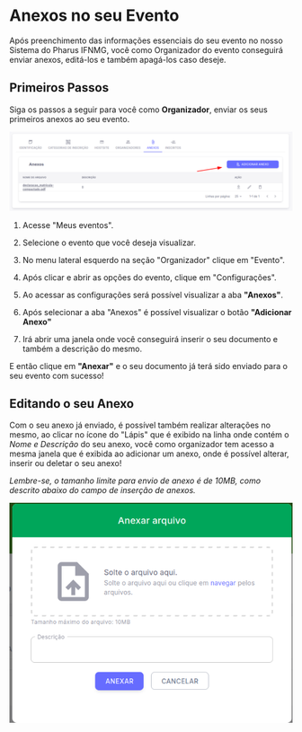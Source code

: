# Anexos no seu Evento

Após preenchimento das informações essenciais do seu evento no nosso Sistema do Pharus IFNMG, você como Organizador do evento conseguirá enviar anexos, editá-los e também apagá-los caso deseje. 

## Primeiros Passos

Siga os passos a seguir para você como **Organizador**, enviar os seus primeiros anexos ao seu evento.

![Adição de Anexo](./../../../images/campoDeAdicionarAnexo.png)

1. Acesse "Meus eventos".

2. Selecione o evento que você deseja visualizar.

3. No menu lateral esquerdo na seção "Organizador" clique em "Evento".

4. Após clicar e abrir as opções do evento, clique em "Configurações".

5. Ao acessar as configurações será possível visualizar a aba **"Anexos"**.

6. Após selecionar a aba "Anexos" é possível visualizar o botão **"Adicionar Anexo"**

7. Irá abrir uma janela onde você conseguirá inserir o seu documento e também a descrição do mesmo.

E então clique em **"Anexar"** e o seu documento já terá sido enviado para o seu evento com sucesso!

## Editando o seu Anexo

Com o seu anexo já enviado, é possível também realizar alterações no mesmo, ao clicar no ícone do "Lápis" que é exibido na linha onde contém o *Nome e Descrição* do seu anexo, você como organizador tem acesso a mesma janela que é exibida ao adicionar um anexo, onde é possível alterar, inserir ou deletar o seu anexo! 

*Lembre-se, o tamanho limite para envio de anexo é de 10MB, como descrito abaixo do campo de inserção de anexos.*

![Edição de Anexo](./../../..//images/campoDeEdicaoDoAnexo.png)